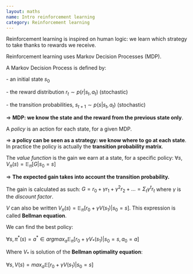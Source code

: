 ```yaml
---
layout: maths
name: Intro reinforcement learning
category: Reinforcement learning
---
```


Reinforcement learning is inspired on human logic: we learn which
strategy to take thanks to rewards we receive.

Reinforcement learning uses Markov Decision Processes (MDP).

A Markov Decision Process is defined by:

\- an initial state $s_0$

\- the reward distribution $r_t \sim p(r | s_t, a_t)$ (stochastic)

\- the transition probabilities, $s_{t+1} \sim p(s | s_t, a_t)$
(stochastic)

=\> **MDP: we know the state and the reward from the previous state
only**.

A *policy* is an action for each state, for a given MDP.

=\> **a policy can be seen as a strategy: we know where to go at each
state**. In practice the policy is actually the **transition probability
matrix**.

The *value function* is the gain we earn at a state, for a specific
policy: $\forall s, V_\pi(s) = \mathbb{E}_{\pi}[G | s_0 = s]$

=\> **The expected gain takes into account the transition probability.**

The gain is calculated as such:
$G = r_0 + \gamma r_1 + \gamma^2 r_2 +... = \Sigma_t \gamma^t r_t$ where
$\gamma$ is the *discount factor*.

$V$ can also be written
$V_\pi(s) = \mathbb{E}_\pi[r_0 + \gamma V(s_1) | s_0 = s]$. This
expression is called **Bellman equation**.

We can find the best policy:

$\forall s, \pi^*(s) = a^* \in argmax_a\mathbb{E}_\pi[r_0 + \gamma V_*(s_1) | s_0 = s, a_0 = a]$

Where $V_*$ is solution of the **Bellman optimality equation**:

$\forall s, V(s) = max_a\mathbb{E}[r_0 + \gamma V(s_1) | s_0 = s]$
